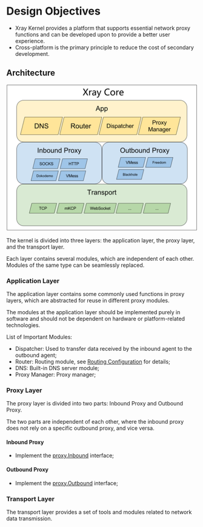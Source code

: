 # Design Objectives

- Xray Kernel provides a platform that supports essential network proxy
  functions and can be developed upon to provide a better user experience.
- Cross-platform is the primary principle to reduce the cost of secondary
  development.

## Architecture

![Architecture](./framework.png)

The kernel is divided into three layers: the application layer, the proxy layer,
and the transport layer.

Each layer contains several modules, which are independent of each other.
Modules of the same type can be seamlessly replaced.

### Application Layer

The application layer contains some commonly used functions in proxy layers,
which are abstracted for reuse in different proxy modules.

The modules at the application layer should be implemented purely in software
and should not be dependent on hardware or platform-related technologies.

List of Important Modules:

- Dispatcher: Used to transfer data received by the inbound agent to the
  outbound agent;
- Router: Routing module, see [Routing Configuration](../../config/routing.md)
  for details;
- DNS: Built-in DNS server module;
- Proxy Manager: Proxy manager;

### Proxy Layer

The proxy layer is divided into two parts: Inbound Proxy and Outbound Proxy.

The two parts are independent of each other, where the inbound proxy does not
rely on a specific outbound proxy, and vice versa.

#### Inbound Proxy

- Implement the
  [proxy.Inbound](https://github.com/xtls/Xray-core/blob/main/proxy/proxy.go)
  interface;

#### Outbound Proxy

- Implement the
  [proxy.Outbound](https://github.com/xtls/Xray-core/blob/main/proxy/proxy.go)
  interface;

### Transport Layer

The transport layer provides a set of tools and modules related to network data
transmission.
